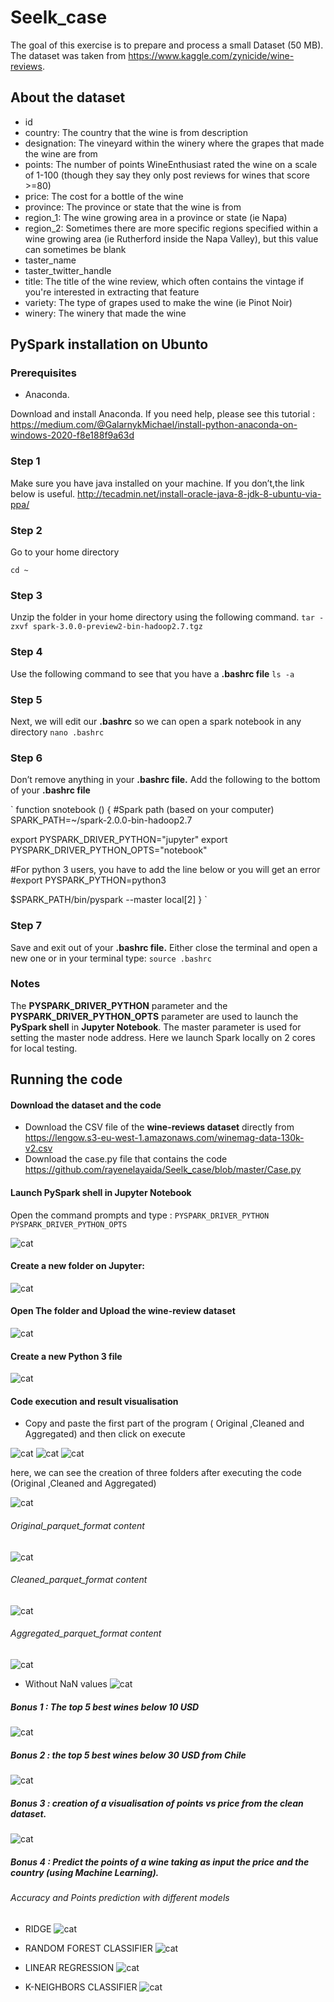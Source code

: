 # Seelk_case
The goal of this exercise is to prepare and process a small Dataset (50 MB). The dataset was taken from <https://www.kaggle.com/zynicide/wine-reviews>.
## About the dataset 
* id
* country: The country that the wine is from description
* designation: The vineyard within the winery where the grapes that made the wine are from
* points: The number of points WineEnthusiast rated the wine on a scale of 1-100 (though they say they only post reviews for wines that score >=80)
* price: The cost for a bottle of the wine
* province: The province or state that the wine is from
* region_1: The wine growing area in a province or state (ie Napa)
* region_2: Sometimes there are more specific regions specified within a wine growing area (ie Rutherford inside the Napa Valley), but this value can sometimes be blank
* taster_name
* taster_twitter_handle
* title: The title of the wine review, which often contains the vintage if you're interested in extracting that feature
* variety: The type of grapes used to make the wine (ie Pinot Noir)
* winery: The winery that made the wine

## PySpark installation on Ubunto
### Prerequisites
* Anaconda. 

 Download and install Anaconda. If you need help, please see this tutorial : <https://medium.com/@GalarnykMichael/install-python-anaconda-on-windows-2020-f8e188f9a63d>
### Step 1 
Make sure you have java installed on your machine. If you don’t,the link below is useful.
<http://tecadmin.net/install-oracle-java-8-jdk-8-ubuntu-via-ppa/>
### Step 2
Go to your home directory 

`cd ~`
### Step 3
Unzip the folder in your home directory using the following command.
`tar -zxvf spark-3.0.0-preview2-bin-hadoop2.7.tgz`
### Step 4
Use the following command to see that you have a __.bashrc file__
`ls -a`
### Step 5 
Next, we will edit our __.bashrc__ so we can open a spark notebook in any directory
`nano .bashrc`
### Step 6 
Don’t remove anything in your __.bashrc file.__ Add the following to the bottom of your __.bashrc file__

` function snotebook () 
{
#Spark path (based on your computer)
SPARK_PATH=~/spark-2.0.0-bin-hadoop2.7

export PYSPARK_DRIVER_PYTHON="jupyter"
export PYSPARK_DRIVER_PYTHON_OPTS="notebook"

#For python 3 users, you have to add the line below or you will get an error 
#export PYSPARK_PYTHON=python3

$SPARK_PATH/bin/pyspark --master local[2]
} `


### Step 7
Save and exit out of your __.bashrc file.__ Either close the terminal and open a new one or in your terminal type:
`source .bashrc`
### Notes
The __PYSPARK_DRIVER_PYTHON__ parameter and the __PYSPARK_DRIVER_PYTHON_OPTS__ parameter are used to launch the __PySpark shell__ in __Jupyter Notebook__. The master parameter is used for setting the master node address. Here we launch Spark locally on 2 cores for local testing.
## Running the code

#### Download the dataset and the code 
* Download the CSV file of the __wine-reviews dataset__ directly from
 <https://lengow.s3-eu-west-1.amazonaws.com/winemag-data-130k-v2.csv>
* Download the case.py file that contains the code <https://github.com/rayenelayaida/Seelk_case/blob/master/Case.py>
#### Launch PySpark shell in Jupyter Notebook
 Open the command prompts and type : 
 `PYSPARK_DRIVER_PYTHON`
 `PYSPARK_DRIVER_PYTHON_OPTS`

 ![cat](https://github.com/rayenelayaida/Seelk_case/blob/master/ScreenShots/Pyspark_Driver_Python.PNG)
 
####  Create a new folder on __Jupyter__:

 ![cat](https://github.com/rayenelayaida/Seelk_case/blob/master/ScreenShots/Jupyter_NewFolder.PNG)

#### Open The folder and __Upload__ the __wine-review dataset__   
 ![cat](https://github.com/rayenelayaida/Seelk_case/blob/master/ScreenShots/Upload_DataSet.PNG)

#### Create a new Python 3 file 
![cat](https://github.com/rayenelayaida/Seelk_case/blob/master/ScreenShots/New_Python3.PNG)
#### Code execution and result visualisation
* Copy and paste the first part of the program ( Original ,Cleaned and Aggregated) and then click on execute

![cat](https://github.com/rayenelayaida/Seelk_case/blob/master/ScreenShots/1.PNG)
![cat](https://github.com/rayenelayaida/Seelk_case/blob/master/ScreenShots/2.PNG)
![cat](https://github.com/rayenelayaida/Seelk_case/blob/master/ScreenShots/3.PNG)

here, we can see the creation of three folders after executing the code (Original ,Cleaned and Aggregated) 

![cat](https://github.com/rayenelayaida/Seelk_case/blob/master/ScreenShots/3_folders_created.PNG)

###### Original_parquet_format content
![cat](https://github.com/rayenelayaida/Seelk_case/blob/master/ScreenShots/Original_parquet_format.PNG)

###### Cleaned_parquet_format content
![cat](https://github.com/rayenelayaida/Seelk_case/blob/master/ScreenShots/Cleaned_parquet_format.PNG)

###### Aggregated_parquet_format content

![cat](https://github.com/rayenelayaida/Seelk_case/blob/master/ScreenShots/Aggregated_parquet_format.PNG)

* Without NaN values ![cat](https://github.com/rayenelayaida/Seelk_case/blob/master/ScreenShots/WithoutNaN_Val.PNG)
##### Bonus 1 : The top 5 best wines below 10 USD
![cat](https://github.com/rayenelayaida/Seelk_case/blob/master/ScreenShots/Bonus1_result.PNG)
##### Bonus 2 : the top 5 best wines below 30 USD from Chile
![cat](https://github.com/rayenelayaida/Seelk_case/blob/master/ScreenShots/Bonus2_result.PNG)
##### Bonus 3 : creation of a visualisation of points vs price from the clean dataset.
![cat](https://github.com/rayenelayaida/Seelk_case/blob/master/ScreenShots/VIS.PNG)

##### Bonus 4 : Predict the points of a wine taking as input the price and the country (using Machine Learning).

###### Accuracy and Points prediction with different models 

* RIDGE  ![cat](https://github.com/rayenelayaida/Seelk_case/blob/master/ScreenShots/RIDGE.PNG)

* RANDOM FOREST CLASSIFIER  ![cat](https://github.com/rayenelayaida/Seelk_case/blob/master/ScreenShots/RF.PNG)

* LINEAR REGRESSION  ![cat](https://github.com/rayenelayaida/Seelk_case/blob/master/ScreenShots/LR.PNG)

* K-NEIGHBORS CLASSIFIER ![cat](https://github.com/rayenelayaida/Seelk_case/blob/master/ScreenShots/KNN.PNG)
